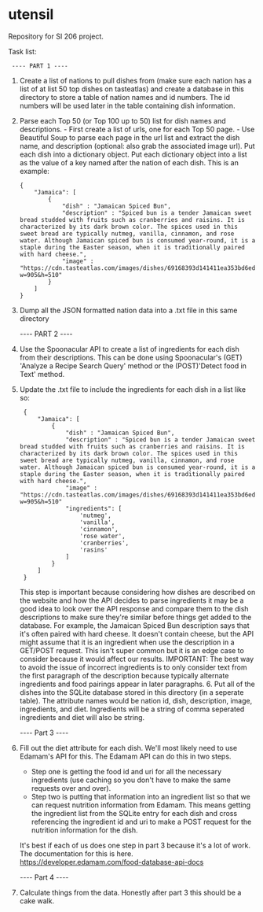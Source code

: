# utensil
Repository for SI 206 project.

Task list:

     ---- PART 1 ----
 1. Create a list of nations to pull dishes from (make sure each nation has a list of at list 50 top dishes on tasteatlas)
    and create a database in this directory to store a table of nation names and id numbers. The id numbers will
    be used later in the table containing dish information.
 2. Parse each Top 50 (or Top 100 up to 50) list for dish names and descriptions.
        - First create a list of urls, one for each Top 50 page.
        - Use Beautiful Soup to parse each page in the url list and extract the dish name,
        and description (optional: also grab the associated image url). Put each
        dish into a dictionary object. Put each dictionary object into a list as the value of a key
        named after the nation of each dish. This is an example:
        
        {
            "Jamaica": [
                {
                    "dish" : "Jamaican Spiced Bun",
                    "description" : "Spiced bun is a tender Jamaican sweet bread studded with fruits such as cranberries and raisins. It is characterized by its dark brown color. The spices used in this sweet bread are typically nutmeg, vanilla, cinnamon, and rose water. Although Jamaican spiced bun is consumed year-round, it is a staple during the Easter season, when it is traditionally paired with hard cheese.",
                    "image" : "https://cdn.tasteatlas.com/images/dishes/69168393d141411ea353bd6ed69f9ccb.jpg?w=905&h=510"
                }
            ]
        }
    
3. Dump all the JSON formatted nation data into a .txt file in this same directory

    ---- PART 2 ----
4. Use the Spoonacular API to create a list of ingredients for each dish from their descriptions.
    This can be done using Spoonacular's (GET) 'Analyze a Recipe Search Query' method or the (POST)'Detect food in Text' method.
5. Update the .txt file to include the ingredients for each dish in a list like so:

        {
            "Jamaica": [
                {
                    "dish" : "Jamaican Spiced Bun",
                    "description" : "Spiced bun is a tender Jamaican sweet bread studded with fruits such as cranberries and raisins. It is characterized by its dark brown color. The spices used in this sweet bread are typically nutmeg, vanilla, cinnamon, and rose water. Although Jamaican spiced bun is consumed year-round, it is a staple during the Easter season, when it is traditionally paired with hard cheese.",
                    "image" : "https://cdn.tasteatlas.com/images/dishes/69168393d141411ea353bd6ed69f9ccb.jpg?w=905&h=510"
                    "ingredients": [
                        'nutmeg', 
                        'vanilla', 
                        'cinnamon',
                        'rose water',
                        'cranberries',
                        'rasins'
                    ]
                }
            ]
        }

     This step is important because considering how dishes are described on the website and how the API decides 
    to parse ingredients it may be a good idea to look over the API response and compare them to the dish descriptions
    to make sure they're similar before things get added to the database. For example, the Jamaican Spiced Bun description
    says that it's often paired with hard cheese. It doesn't contain cheese, but the API might assume that it is an ingredient when
    use the description in a GET/POST request. This isn't super common but it is an edge case to consider because it would affect our
    results. IMPORTANT: The best way to avoid the issue of incorrect ingredients is to only consider text from the first paragraph 
    of the description because typically alternate ingredients and food pairings appear in later paragraphs.
    6. Put all of the dishes into the SQLite database stored in this directory (in a seperate table). The attribute names would be nation id, dish, description, 
    image, ingredients, and diet. Ingredients will be a string of comma seperated ingredients and diet will also be string.

    ---- Part 3 ----

6. Fill out the diet attribute for each dish. We'll most likely need to use Edamam's API for this. The Edamam API can do this in two steps. 
    - Step one is getting the food id and uri for all the necessary ingredients (use caching so you don't have to make the same requests over and over).
    - Step two is putting that information into an ingredient list so that we can request nutrition information from Edamam. This means getting the ingredient list from the SQLite entry for each dish and cross referencing the ingredient id and uri to make a POST request for the nutrition information for the dish.
    
    It's best if each of us does one step in part 3 because it's a lot of work. The documentation for this is here. https://developer.edamam.com/food-database-api-docs

    ---- Part 4 ----
7. Calculate things from the data. Honestly after part 3 this should be a cake walk.
    
